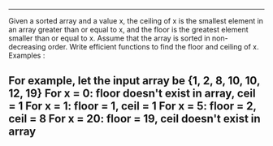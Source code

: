 ---------------------------------------------------------------------------------------------------
Given a sorted array and a value x, the ceiling of x is the smallest element in an array greater than or equal to x, and the floor is the greatest element smaller than or equal to x. Assume that the array is sorted in non-decreasing order. Write efficient functions to find the floor and ceiling of x. 
Examples : 

For example, let the input array be {1, 2, 8, 10, 10, 12, 19}
For x = 0:    floor doesn't exist in array,  ceil  = 1
For x = 1:    floor  = 1,  ceil  = 1
For x = 5:    floor  = 2,  ceil  = 8
For x = 20:   floor  = 19,  ceil doesn't exist in array
---------------------------------------------------------------------------------------------------